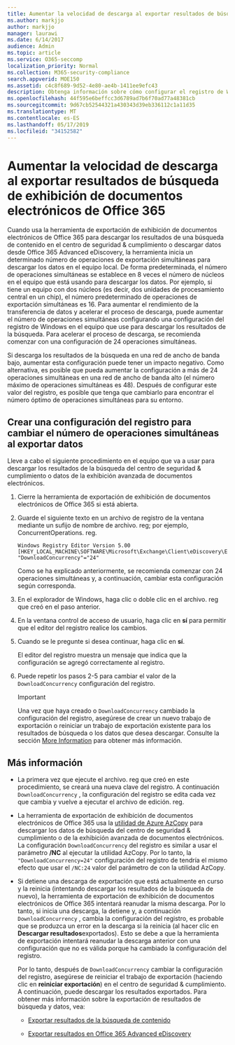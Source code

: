 ```yaml
---
title: Aumentar la velocidad de descarga al exportar resultados de búsqueda de exhibición de documentos electrónicos de Office 365
ms.author: markjjo
author: markjjo
manager: laurawi
ms.date: 6/14/2017
audience: Admin
ms.topic: article
ms.service: O365-seccomp
localization_priority: Normal
ms.collection: M365-security-compliance
search.appverid: MOE150
ms.assetid: c4c8f689-9d52-4e80-ae4b-1411ee9efc43
description: Obtenga información sobre cómo configurar el registro de Windows para aumentar el rendimiento de los datos al descargar resultados de búsqueda y datos de búsqueda del centro de seguridad & cumplimiento y la exhibición avanzada de documentos electrónicos en Office 365.
ms.openlocfilehash: 44f595e6beffcc3d6789ad7b6f70ad77a48381cb
ms.sourcegitcommit: 9d67cb52544321a430343d39eb336112c1a11d35
ms.translationtype: MT
ms.contentlocale: es-ES
ms.lasthandoff: 05/17/2019
ms.locfileid: "34152582"
---
```

# <a name="increase-the-download-speed-when-exporting-ediscovery-search-results-from-office-365"></a>Aumentar la velocidad de descarga al exportar resultados de búsqueda de exhibición de documentos electrónicos de Office 365

Cuando usa la herramienta de exportación de exhibición de documentos electrónicos de Office 365 para descargar los resultados de una búsqueda de contenido en el centro de seguridad & cumplimiento o descargar datos desde Office 365 Advanced eDiscovery, la herramienta inicia un determinado número de operaciones de exportación simultáneas para descargar los datos en el equipo local. De forma predeterminada, el número de operaciones simultáneas se establece en 8 veces el número de núcleos en el equipo que está usando para descargar los datos. Por ejemplo, si tiene un equipo con dos núcleos (es decir, dos unidades de procesamiento central en un chip), el número predeterminado de operaciones de exportación simultáneas es 16. Para aumentar el rendimiento de la transferencia de datos y acelerar el proceso de descarga, puede aumentar el número de operaciones simultáneas configurando una configuración del registro de Windows en el equipo que use para descargar los resultados de la búsqueda. Para acelerar el proceso de descarga, se recomienda comenzar con una configuración de 24 operaciones simultáneas.
  
Si descarga los resultados de la búsqueda en una red de ancho de banda bajo, aumentar esta configuración puede tener un impacto negativo. Como alternativa, es posible que pueda aumentar la configuración a más de 24 operaciones simultáneas en una red de ancho de banda alto (el número máximo de operaciones simultáneas es 48). Después de configurar este valor del registro, es posible que tenga que cambiarlo para encontrar el número óptimo de operaciones simultáneas para su entorno.
  
## <a name="create-a-registry-setting-to-change-the-number-of-concurrent-operations-when-exporting-data"></a>Crear una configuración del registro para cambiar el número de operaciones simultáneas al exportar datos

Lleve a cabo el siguiente procedimiento en el equipo que va a usar para descargar los resultados de la búsqueda del centro de seguridad & cumplimiento o datos de la exhibición avanzada de documentos electrónicos.
  
1. Cierre la herramienta de exportación de exhibición de documentos electrónicos de Office 365 si está abierta. 
    
2. Guarde el siguiente texto en un archivo de registro de la ventana mediante un sufijo de nombre de archivo. reg; por ejemplo, ConcurrentOperations. reg. 
    
    ```
    Windows Registry Editor Version 5.00
    [HKEY_LOCAL_MACHINE\SOFTWARE\Microsoft\Exchange\Client\eDiscovery\ExportTool]
    "DownloadConcurrency"="24"
    ```

    Como se ha explicado anteriormente, se recomienda comenzar con 24 operaciones simultáneas y, a continuación, cambiar esta configuración según corresponda.
    
3. En el explorador de Windows, haga clic o doble clic en el archivo. reg que creó en el paso anterior.
    
4. En la ventana control de acceso de usuario, haga clic en **sí** para permitir que el editor del registro realice los cambios. 
    
5. Cuando se le pregunte si desea continuar, haga clic en **sí**.
    
    El editor del registro muestra un mensaje que indica que la configuración se agregó correctamente al registro.
    
6. Puede repetir los pasos 2-5 para cambiar el valor de la `DownloadConcurrency` configuración del registro. 
    
    > [!IMPORTANT]
    > Una vez que haya creado o `DownloadConcurrency` cambiado la configuración del registro, asegúrese de crear un nuevo trabajo de exportación o reiniciar un trabajo de exportación existente para los resultados de búsqueda o los datos que desea descargar. Consulte la sección [More Information](#more-information) para obtener más información. 
  
## <a name="more-information"></a>Más información

- La primera vez que ejecute el archivo. reg que creó en este procedimiento, se creará una nueva clave del registro. A continuación `DownloadConcurrency` , la configuración del registro se edita cada vez que cambia y vuelve a ejecutar el archivo de edición. reg. 
    
- La herramienta de exportación de exhibición de documentos electrónicos de Office 365 usa la [utilidad de Azure AzCopy](https://go.microsoft.com/fwlink/?linkid=849949) para descargar los datos de búsqueda del centro de seguridad & cumplimiento o de la exhibición avanzada de documentos electrónicos. La configuración `DownloadConcurrency` del registro es similar a usar el parámetro **/NC** al ejecutar la utilidad AzCopy. Por lo tanto, la `"DownloadConcurrency=24"` configuración del registro de tendría el mismo efecto que usar el `/NC:24` valor del parámetro de con la utilidad AzCopy. 
    
- Si detiene una descarga de exportación que está actualmente en curso y la reinicia (intentando descargar los resultados de la búsqueda de nuevo), la herramienta de exportación de exhibición de documentos electrónicos de Office 365 intentará reanudar la misma descarga. Por lo tanto, si inicia una descarga, la detiene y, a continuación `DownloadConcurrency` , cambia la configuración del registro, es probable que se produzca un error en la descarga si la reinicia (al hacer clic en **Descargar resultados**exportados). Esto se debe a que la herramienta de exportación intentará reanudar la descarga anterior con una configuración que no es válida porque ha cambiado la configuración del registro.
    
    Por lo tanto, después de `DownloadConcurrency` cambiar la configuración del registro, asegúrese de reiniciar el trabajo de exportación (haciendo clic en **reiniciar exportación**) en el centro de seguridad & cumplimiento. A continuación, puede descargar los resultados exportados. Para obtener más información sobre la exportación de resultados de búsqueda y datos, vea:
    
  - [Exportar resultados de la búsqueda de contenido](export-search-results.md)
    
  - [Exportar resultados en Office 365 Advanced eDiscovery](export-results-in-advanced-ediscovery.md)
    
